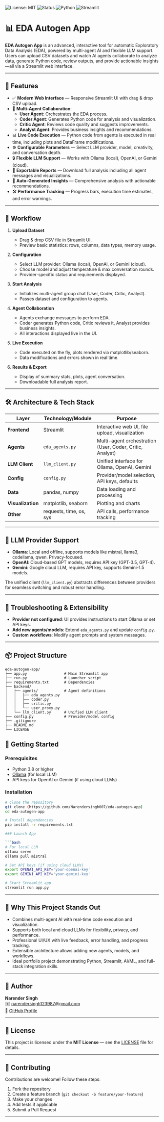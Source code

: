 ![License: MIT](https://img.shields.io/badge/License-MIT-green.svg)
![Status](https://img.shields.io/badge/status-active-brightgreen)
![Python](https://img.shields.io/badge/python-3.8+-blue.svg)
![Streamlit](https://img.shields.io/badge/Streamlit-1.32+-red.svg)

# 📊 EDA Autogen App

**EDA Autogen App** is an advanced, interactive tool for automatic Exploratory Data Analysis (EDA), powered by multi-agent AI and flexible LLM support. Users can upload CSV datasets and watch AI agents collaborate to analyze data, generate Python code, review outputs, and provide actionable insights—all via a Streamlit web interface.

---

## 🚀 Features

- ✅ **Modern Web Interface** — Responsive Streamlit UI with drag & drop CSV upload.
- 🤖 **Multi-Agent Collaboration**:
  - **User Agent**: Orchestrates the EDA process.
  - **Coder Agent**: Generates Python code for analysis and visualization.
  - **Critic Agent**: Reviews code quality and suggests improvements.
  - **Analyst Agent**: Provides business insights and recommendations.
- 📊 **Live Code Execution** — Python code from agents is executed in real time, including plots and DataFrame modifications.
- ⚙️ **Configurable Parameters** — Select LLM provider, model, creativity, and conversation depth.
- 🔒 **Flexible LLM Support** — Works with Ollama (local), OpenAI, or Gemini (cloud).
- 💾 **Exportable Reports** — Download full analysis including all agent messages and visualizations.
- 🧠 **Auto-Generated Insights** — Comprehensive analysis with actionable recommendations.
- 🛠️ **Performance Tracking** — Progress bars, execution time estimates, and error warnings.

---

## 🧩 Workflow

1. **Upload Dataset**
   - Drag & drop CSV file in Streamlit UI.
   - Preview basic statistics: rows, columns, data types, memory usage.

2. **Configuration**
   - Select LLM provider: Ollama (local), OpenAI, or Gemini (cloud).
   - Choose model and adjust temperature & max conversation rounds.
   - Provider-specific status and requirements displayed.

3. **Start Analysis**
   - Initializes multi-agent group chat (User, Coder, Critic, Analyst).
   - Passes dataset and configuration to agents.

4. **Agent Collaboration**
   - Agents exchange messages to perform EDA.
   - Coder generates Python code, Critic reviews it, Analyst provides business insights.
   - All interactions displayed live in the UI.

5. **Live Execution**
   - Code executed on the fly, plots rendered via matplotlib/seaborn.
   - Data modifications and errors shown in real time.

6. **Results & Export**
   - Display of summary stats, plots, agent conversation.
   - Downloadable full analysis report.

---

## 🛠️ Architecture & Tech Stack

| Layer         | Technology/Module                         | Purpose                                      |
|---------------|------------------------------------------|----------------------------------------------|
| **Frontend**  | Streamlit                                | Interactive web UI, file upload, visualization|
| **Agents**    | `eda_agents.py`                           | Multi-agent orchestration (User, Coder, Critic, Analyst) |
| **LLM Client**| `llm_client.py`                           | Unified interface for Ollama, OpenAI, Gemini  |
| **Config**    | `config.py`                               | Provider/model selection, API keys, defaults |
| **Data**      | pandas, numpy                             | Data loading and processing                  |
| **Visualization** | matplotlib, seaborn                    | Plotting and charts                           |
| **Other**     | requests, time, os, sys                   | API calls, performance tracking               |

---

## 🤖 LLM Provider Support

- **Ollama**: Local and offline, supports models like mistral, llama3, codellama, qwen. Privacy-focused.  
- **OpenAI**: Cloud-based GPT models, requires API key (GPT-3.5, GPT-4).  
- **Gemini**: Google cloud LLM, requires API key, supports Gemini-1.5 models.  

The unified client (`llm_client.py`) abstracts differences between providers for seamless switching and robust error handling.

---

## 🐛 Troubleshooting & Extensibility

- **Provider not configured**: UI provides instructions to start Ollama or set API keys.  
- **Add new agents/models**: Extend `eda_agents.py` and update `config.py`.  
- **Custom workflows**: Modify agent prompts and system messages.  

---

## 📦 Project Structure

```text
eda-autogen-app/
├── app.py                 # Main Streamlit app
├── run.py                 # Launcher script
├── requirements.txt       # Dependencies
├── backend/
│   ├── agents/            # Agent definitions
│   │   ├── eda_agents.py
│   │   ├── coder.py
│   │   ├── critic.py
│   │   └── user_proxy.py
│   └── llm_client.py      # Unified LLM client
├── config.py              # Provider/model config
├── .gitignore
├── README.md
└── LICENSE
```


## 🚀 Getting Started

### Prerequisites

- Python 3.8 or higher  
- [Ollama](https://ollama.com/) (for local LLM)  
- API keys for OpenAI or Gemini (if using cloud LLMs)  

### Installation

```bash
# Clone the repository
git clone (https://github.com/Narendersingh007/eda-autogen-app)
cd eda-autogen-app

# Install dependencies
pip install -r requirements.txt

### Launch App

```bash
# For local LLM
ollama serve
ollama pull mistral

# Set API keys (if using cloud LLMs)
export OPENAI_API_KEY='your-openai-key'
export GEMINI_API_KEY='your-gemini-key'

# Start Streamlit app
streamlit run app.py

```
---

## 🌟 Why This Project Stands Out

- Combines multi-agent AI with real-time code execution and visualization.  
- Supports both local and cloud LLMs for flexibility, privacy, and performance.  
- Professional UI/UX with live feedback, error handling, and progress tracking.  
- Extensible architecture allows adding new agents, models, and workflows.  
- Ideal portfolio project demonstrating Python, Streamlit, AI/ML, and full-stack integration skills.

---

## 👤 Author

**Narender Singh**  
✉️ narendersingh123987@gmail.com  
🔗 [GitHub Profile](https://github.com/Narendersingh007)

---

## 📜 License

This project is licensed under the **MIT License** — see the [LICENSE](LICENSE) file for details.

---

## 💬 Contributing

Contributions are welcome! Follow these steps:

1. Fork the repository  
2. Create a feature branch (`git checkout -b feature/your-feature`)  
3. Make your changes  
4. Add tests if applicable  
5. Submit a Pull Request

---
